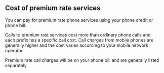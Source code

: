 ##  Cost of premium rate services

You can pay for premium rate phone services using your phone credit or phone
bill.

Calls to premium rate services cost more than ordinary phone calls and each
prefix has a specific call cost. Call charges from mobile phones are generally
higher and the cost varies according to your mobile network operator.

Premium rate call charges will be on your phone bill and are generally listed
separately.
